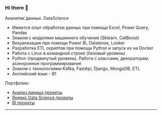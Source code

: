 ### Hi there 👋

Аналитик данных. DataScience
- Имеется опыт обработки данных при помощи Excel, Power Query, Pandas
- Знаком с моделями машинного обучения (Sklearn, CatBoost)
- Визуализация при помощи Power Bi, Datalense, Looker
- Разработка ETL скриптов при помощи Python и запуск их на Docker
- Работа с Linux в командной строке (базовый уровень)
- Python (продвинутый уровень). Работа с классами, декораторам, асинхронное программирование
- Знаком с технологиями Kafka, FastApi, Django, MongoDB, ETL
- Английский язык - B1



Портфолио:
- <a href="https://github.com/SirAlexFer/data_analysis" target="_blank">Анализ данных проекты</a>
- <a href="https://github.com/SirAlexFer/yandex_practicum_view" target="_blank">Яндекс Data Science проекты</a>
- <a href="https://github.com/SirAlexFer/bi_projects" target="_blank">BI проекты</a>

<!-- -
---
- Аккаунт на Codewars \
 [![codewars](https://www.codewars.com/users/SirAlexFer/badges/large)](https://www.codewars.com/users/SirAlexFer)  
- Аккаунт на LeetCode \
![Leetcode Stats](https://leetcard.jacoblin.cool/SirAlexFer)
<!-- - [Аккаунт на Kaggle](https://www.kaggle.com/gladalex) -->

---